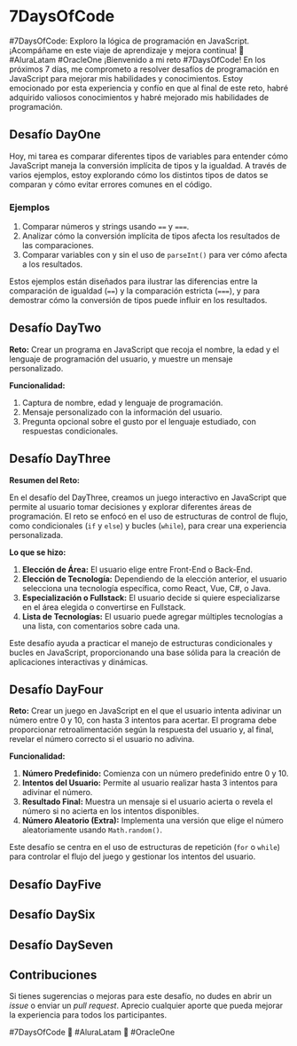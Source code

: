# 7DaysOfCode
#7DaysOfCode: Exploro la lógica de programación en JavaScript. ¡Acompáñame en este viaje de aprendizaje y mejora continua! 🚀 #AluraLatam #OracleOne
¡Bienvenido a mi reto #7DaysOfCode! En los próximos 7 días, me comprometo a resolver desafíos de programación en JavaScript para mejorar mis habilidades y conocimientos. Estoy emocionado por esta experiencia y confío en que al final de este reto, habré adquirido valiosos conocimientos y habré mejorado mis habilidades de programación.
## Desafío DayOne

Hoy, mi tarea es comparar diferentes tipos de variables para entender cómo JavaScript maneja la conversión implícita de tipos y la igualdad. A través de varios ejemplos, estoy explorando cómo los distintos tipos de datos se comparan y cómo evitar errores comunes en el código.

### Ejemplos

1. Comparar números y strings usando `==` y `===`.
2. Analizar cómo la conversión implícita de tipos afecta los resultados de las comparaciones.
3. Comparar variables con y sin el uso de `parseInt()` para ver cómo afecta a los resultados.

Estos ejemplos están diseñados para ilustrar las diferencias entre la comparación de igualdad (`==`) y la comparación estricta (`===`), y para demostrar cómo la conversión de tipos puede influir en los resultados.


## Desafío DayTwo

**Reto:** Crear un programa en JavaScript que recoja el nombre, la edad y el lenguaje de programación del usuario, y muestre un mensaje personalizado. 

**Funcionalidad:**
1. Captura de nombre, edad y lenguaje de programación.
2. Mensaje personalizado con la información del usuario.
3. Pregunta opcional sobre el gusto por el lenguaje estudiado, con respuestas condicionales.


## Desafío DayThree

**Resumen del Reto:**

En el desafío del DayThree, creamos un juego interactivo en JavaScript que permite al usuario tomar decisiones y explorar diferentes áreas de programación. El reto se enfocó en el uso de estructuras de control de flujo, como condicionales (`if` y `else`) y bucles (`while`), para crear una experiencia personalizada.

**Lo que se hizo:**

1. **Elección de Área:** El usuario elige entre Front-End o Back-End.
2. **Elección de Tecnología:** Dependiendo de la elección anterior, el usuario selecciona una tecnología específica, como React, Vue, C#, o Java.
3. **Especialización o Fullstack:** El usuario decide si quiere especializarse en el área elegida o convertirse en Fullstack.
4. **Lista de Tecnologías:** El usuario puede agregar múltiples tecnologías a una lista, con comentarios sobre cada una.

Este desafío ayuda a practicar el manejo de estructuras condicionales y bucles en JavaScript, proporcionando una base sólida para la creación de aplicaciones interactivas y dinámicas.


## Desafío DayFour

**Reto:** Crear un juego en JavaScript en el que el usuario intenta adivinar un número entre 0 y 10, con hasta 3 intentos para acertar. El programa debe proporcionar retroalimentación según la respuesta del usuario y, al final, revelar el número correcto si el usuario no adivina.

**Funcionalidad:**
1. **Número Predefinido:** Comienza con un número predefinido entre 0 y 10.
2. **Intentos del Usuario:** Permite al usuario realizar hasta 3 intentos para adivinar el número.
3. **Resultado Final:** Muestra un mensaje si el usuario acierta o revela el número si no acierta en los intentos disponibles.
4. **Número Aleatorio (Extra):** Implementa una versión que elige el número aleatoriamente usando `Math.random()`.

Este desafío se centra en el uso de estructuras de repetición (`for` o `while`) para controlar el flujo del juego y gestionar los intentos del usuario.


## Desafío DayFive
## Desafío DaySix
## Desafío DaySeven

## Contribuciones

Si tienes sugerencias o mejoras para este desafío, no dudes en abrir un *issue* o enviar un *pull request*. Aprecio cualquier aporte que pueda mejorar la experiencia para todos los participantes.

#7DaysOfCode 🚀 #AluraLatam 🚀 #OracleOne

